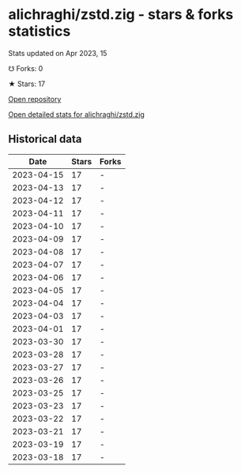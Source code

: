 # alichraghi/zstd.zig - stars & forks statistics

Stats updated on Apr 2023, 15

☋ Forks: 0

★ Stars: 17

[Open repository](https://github.com/alichraghi/zstd.zig)

[Open detailed stats for alichraghi/zstd.zig](https://reviewgithub.com/rep/alichraghi/zstd.zig)

## Historical data
| Date | Stars | Forks |
|------|-------|-------|
| 2023-04-15 | 17 | - | 
| 2023-04-13 | 17 | - | 
| 2023-04-12 | 17 | - | 
| 2023-04-11 | 17 | - | 
| 2023-04-10 | 17 | - | 
| 2023-04-09 | 17 | - | 
| 2023-04-08 | 17 | - | 
| 2023-04-07 | 17 | - | 
| 2023-04-06 | 17 | - | 
| 2023-04-05 | 17 | - | 
| 2023-04-04 | 17 | - | 
| 2023-04-03 | 17 | - | 
| 2023-04-01 | 17 | - | 
| 2023-03-30 | 17 | - | 
| 2023-03-28 | 17 | - | 
| 2023-03-27 | 17 | - | 
| 2023-03-26 | 17 | - | 
| 2023-03-25 | 17 | - | 
| 2023-03-23 | 17 | - | 
| 2023-03-22 | 17 | - | 
| 2023-03-21 | 17 | - | 
| 2023-03-19 | 17 | - | 
| 2023-03-18 | 17 | - | 

